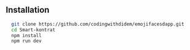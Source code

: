 ## Installation


```bash
  git clone https://github.com/codingwithdidem/emojifacesdapp.git
  cd Smart-kontrat 
  npm install
  npm run dev
```

